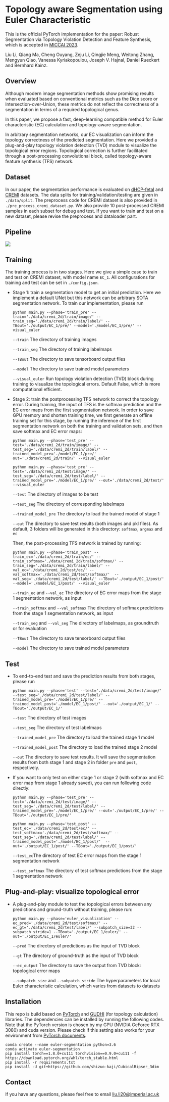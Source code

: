 # Topology aware Segmentation using Euler Characteristic
This is the official PyTorch implementation for the paper: Robust Segmentation via Topology Violation Detection and Feature Synthesis, which is accepted in [MICCAI 2023](https://conferences.miccai.org/2023/en/).

Liu Li, Qiang Ma, Cheng Ouyang, Zeju Li, Qingjie Meng, Weitong Zhang, Mengyun Qiao, Vanessa Kyriakopoulou, Joseph V. Hajnal, Daniel Rueckert and Bernhard Kainz.

## Overview
Although modern image segmentation methods show promising results when evaluated based on conventional metrics such as the Dice score or Intersection-over-Union, these metrics do not reflect the correctness of a segmentation in terms of a required topological genus.

In this paper, we propose a fast, deep-learning compatible method for Euler characteristic (EC) calculation and topology-aware segmentation. 

In arbitrary segmentation networks, our EC visualization can inform the topology correctness of the predicted segmentation. Here we provided a plug-and-play topology violation detection (TVD) module to visualize the topological error regions. Topological correction is further facilitated through a post-processing convolutional block, called topology-aware feature synthesis (TFS) network. 



## Dataset
In our paper, the segmentation performance is evaluated on [dHCP-fetal](https://www.developingconnectome.org/) and [CREMI](https://cremi.org/) datasets. 
The data splits for training/validation/testing are given in ```./data/split```. The preprocess code for CREMI dataset is also provided in ```./pre_process_cremi_dataset.py```. We also provide 10 post-processed CREMI samples in each subset for debug and test. 
If you want to train and test on a new dataset, please revise the preprocess and dataloader part.


## Pipeline
![](figure/pipeline.svg)



## Training
The training process is in two stages. Here we give a simple case to train and test on CREMI dataset, with model name ```EC_1```. 
All configurations for training and test can be set in ```./config.json```.

- Stage 1: train a segmentation model to get an initial prediction. Here we implement a default UNet but this network can be arbitrary SOTA segmentation network. To train our implementation, please run

    ```
    python main.py --phase='train_pre' --train='./data/cremi_2d/train/image/' --train_seg='./data/cremi_2d/train/label/' --TBout='./output/EC_1/pre/' --model='./model/EC_1/pre/' --visual_euler
    ```
    
    ```--train``` The directory of training images
    
    ```--train_seg``` The directory of training labelmaps
    
    ```--TBout``` The directory to save tensorboard output files
    
    ```--model``` The directory to save trained model parameters
    
    ```--visual_euler``` Run topology violation detection (TVD) block during training to visualize the topological errors. Default False, which is more computational efficient. 


- Stage 2: train the postprocessing TFS network to correct the topology error. During training, the input of TFS is the softmax prediction and the EC error maps from the first segmentation network. 
In order to save GPU memory and shorten training time, we first generate an offline training set for this stage, by running the inference of the first segmentation network on both the training and validation sets, and then save softmax and EC error maps:
    ```
    python main.py --phase='test_pre' --test='./data/cremi_2d/train/image/' --test_seg='./data/cremi_2d/train/label/' --trained_model_pre='./model/EC_1/pre/' --out='./data/cremi_2d/train/' --visual_euler
    ```
  
    ```
    python main.py --phase='test_pre' --test='./data/cremi_2d/test/image/' --test_seg='./data/cremi_2d/test/label/' --trained_model_pre='./model/EC_1/pre/' --out='./data/cremi_2d/test/' --visual_euler
    ```
  
    ```--test``` The directory of images to be test
    
    ```--test_seg``` The directory of corresponding labelmaps
    
    ```--trained_model_pre``` The directory to load the trained model of stage 1 
    
    ```--out``` The directory to save test results (both images and pkl files). As default, 3 folders will be generated in this directory:  ```softmax```, ```argmax``` and ```ec```

    Then, the post-processing TFS network is trained by running:
    ```
    python main.py --phase='train_post' --train_ec='./data/cremi_2d/train/ec/' --train_softmax='./data/cremi_2d/train/softmax/' --train_seg='./data/cremi_2d/train/label/' --val_ec='./data/cremi_2d/test/ec/' --val_softmax='./data/cremi_2d/test/softmax/'  --val_seg='./data/cremi_2d/test/label/' --TBout='./output/EC_1/post/' --model='./model/EC_1/post/' --visual_euler
    ```
  
    ```--train_ec``` and ```--val_ec``` The directory of EC error maps from the stage 1 segmentation network, as input
    
    ```--train_softmax``` and ```--val_softmax```  The directory of softmax predictions from the stage 1 segmentation network, as input

    ```--train_seg``` and ```--val_seg``` The directory of labelmaps, as groundtruth or for evaluation

    ```--TBout``` The directory to save tensorboard output files
    
    ```--model``` The directory to save trained model parameters


## Test
- To end-to-end test and save the prediction results from both stages, please run 
    ```
    python main.py --phase='test' --test='./data/cremi_2d/test/image/' --test_seg='./data/cremi_2d/test/label/' --trained_model_pre='./model/EC_1/pre/' --trained_model_post='./model/EC_1/post/' --out='./output/EC_1/' --TBout='./output/EC_1/'
    ```
    
    ```--test``` The directory of test images
    
    ```--test_seg``` The directory of test labelmaps

    ```--trained_model_pre``` The directory to load the trained stage 1 model 

    ```--trained_model_post``` The directory to load the trained stage 2 model 

    ```--out``` The directory to save test results. It will save the segmentation results from both stage 1 and stage 2 in folder ```pre``` and ```post```, respectively. 


- If you want to only test on either stage 1 or stage 2 (with softmax and EC error map from stage 1 already saved), you can run following code directly:

    ```
    python main.py --phase='test_pre' --test='./data/cremi_2d/test/image/' --test_seg='./data/cremi_2d/test/label/' --trained_model_pre='./model/EC_1/pre/' --out='./output/EC_1/pre/' --TBout='./output/EC_1/pre/'
    ```

    ```
    python main.py --phase='test_post' --test_ec='./data/cremi_2d/test/ec/' --test_softmax='./data/cremi_2d/test/softmax/' --test_seg='./data/cremi_2d/test/label/' --trained_model_post='./model/EC_1/post/'  --out='./output/EC_1/post/' --TBout='./output/EC_1/post/'
    ```
  
    ```--test_ec```The directory of test EC error maps from the stage 1 segmentation network 
    
    ```--test_softmax``` The directory of test softmax predictions from the stage 1 segmentation network



## Plug-and-play: visualize topological error

- A plug-and-play module to test the topological errors between any predictions and ground-truth without training, please run: 
    ```
    python main.py --phase='euler_visualization' --ec_pred='./data/cremi_2d/test/softmax/' --ec_gt='./data/cremi_2d/test/label/' --subpatch_size=32 --subpatch_stride=1 --TBout='./output/EC_1/euler/' --out='./output/EC_1/euler/'
    ```
  
    ```--pred``` The directory of predictions as the input of TVD block
    
    ```--gt``` The directory of ground-truth as the input of TVD block

    ```--ec_output``` The directory to save the output from TVD block: topological error maps

    ```--subpatch_size``` and ```--subpatch_stride``` The hyperparameters for local Euler characteristic calculation, which varies from datasets to datasets




## Installation
This repo is build based on [PyTorch](https://pytorch.org/) and [GUDHI](https://gudhi.inria.fr/) (for topology calculation) libraries. The dependencies can be installed by running the following codes. Note that the PyTorch version is chosen by my GPU (NVIDIA GeForce RTX 3080) and cuda version. Please check if this setting also works for your environment from [PyTorch documents](https://pytorch.org/get-started/previous-versions/).

```
conda create --name euler-segmentation python=3.6
conda activate euler-segmentation
pip install torch==1.8.0+cu111 torchvision==0.9.0+cu111 -f https://download.pytorch.org/whl/torch_stable.html
pip install -r requirements.txt 
pip install -U git+https://github.com/shizuo-kaji/CubicalRipser_3dim
```

## Contact
If you have any questions, please feel free to email liu.li20@imperial.ac.uk


